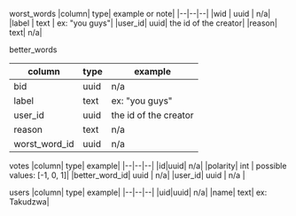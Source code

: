 worst_words
|column| type| example or note|
|--|--|--|
|wid | uuid | n/a|
|label | text | ex: "you guys"|
|user_id| uuid| the id of the creator|
|reason| text| n/a|


better_words

|column| type| example|
|--|--|--|
|bid|uuid| n/a|
label | text | ex: "you guys"|
|user_id| uuid| the id of the creator|
|reason| text| n/a|
|worst_word_id| uuid | n/a |

votes
|column| type| example|
|--|--|--|
|id|uuid| n/a|
|polarity| int | possible values: [-1, 0, 1]|
|better_word_id| uuid | n/a|
|user_id| uuid | n/a |


users
|column| type| example|
|--|--|--|
|uid|uuid| n/a|
|name| text| ex: Takudzwa|
